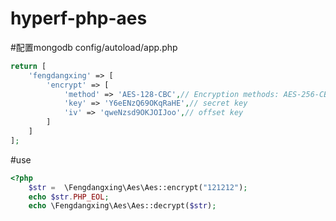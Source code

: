 # hyperf-php-aes
#配置mongodb  config/autoload/app.php
```php
return [
    'fengdangxing' => [
        'encrypt' => [
            'method' => 'AES-128-CBC',// Encryption methods: AES-256-CBC
            'key' => 'Y6eENzQ69OKqRaHE',// secret key
            'iv' => 'qweNzsd9OKJOIJoo',// offset key
        ]
    ]
];

```
#use
```php
<?php
    $str =  \Fengdangxing\Aes\Aes::encrypt("121212");
    echo $str.PHP_EOL;
    echo \Fengdangxing\Aes\Aes::decrypt($str);
```

